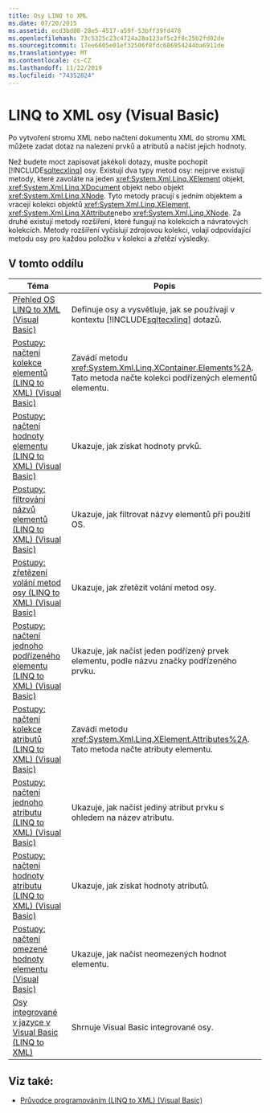 ```yaml
---
title: Osy LINQ to XML
ms.date: 07/20/2015
ms.assetid: ecd3bd00-28e5-4517-a59f-53bff39fd478
ms.openlocfilehash: 73c5325c23c4724a28a123af5c2f8c25b2fd02de
ms.sourcegitcommit: 17ee6605e01ef32506f8fdc686954244ba6911de
ms.translationtype: MT
ms.contentlocale: cs-CZ
ms.lasthandoff: 11/22/2019
ms.locfileid: "74352024"
---
```

# <a name="linq-to-xml-axes-visual-basic"></a>LINQ to XML osy (Visual Basic)
Po vytvoření stromu XML nebo načtení dokumentu XML do stromu XML můžete zadat dotaz na nalezení prvků a atributů a načíst jejich hodnoty.  
  
 Než budete moct zapisovat jakékoli dotazy, musíte pochopit [!INCLUDE[sqltecxlinq](~/includes/sqltecxlinq-md.md)] osy. Existují dva typy metod osy: nejprve existují metody, které zavoláte na jeden <xref:System.Xml.Linq.XElement> objekt, <xref:System.Xml.Linq.XDocument> objekt nebo objekt <xref:System.Xml.Linq.XNode>. Tyto metody pracují s jedním objektem a vracejí kolekci objektů <xref:System.Xml.Linq.XElement>, <xref:System.Xml.Linq.XAttribute>nebo <xref:System.Xml.Linq.XNode>. Za druhé existují metody rozšíření, které fungují na kolekcích a návratových kolekcích. Metody rozšíření vyčíslují zdrojovou kolekci, volají odpovídající metodu osy pro každou položku v kolekci a zřetězí výsledky.  
  
## <a name="in-this-section"></a>V tomto oddílu  
  
|Téma|Popis|  
|-----------|-----------------|  
|[Přehled OS LINQ to XML (Visual Basic)](../../../../visual-basic/programming-guide/concepts/linq/linq-to-xml-axes-overview.md)|Definuje osy a vysvětluje, jak se používají v kontextu [!INCLUDE[sqltecxlinq](~/includes/sqltecxlinq-md.md)] dotazů.|  
|[Postupy: načtení kolekce elementů (LINQ to XML) (Visual Basic)](../../../../visual-basic/programming-guide/concepts/linq/how-to-retrieve-a-collection-of-elements-linq-to-xml.md)|Zavádí metodu <xref:System.Xml.Linq.XContainer.Elements%2A>. Tato metoda načte kolekci podřízených elementů elementu.|  
|[Postupy: načtení hodnoty elementu (LINQ to XML) (Visual Basic)](../../../../visual-basic/programming-guide/concepts/linq/how-to-retrieve-the-value-of-an-element-linq-to-xml.md)|Ukazuje, jak získat hodnoty prvků.|  
|[Postupy: filtrování názvů elementů (LINQ to XML) (Visual Basic)](../../../../visual-basic/programming-guide/concepts/linq/how-to-filter-on-element-names-linq-to-xml.md)|Ukazuje, jak filtrovat názvy elementů při použití OS.|  
|[Postupy: zřetězení volání metod osy (LINQ to XML) (Visual Basic)](../../../../visual-basic/programming-guide/concepts/linq/how-to-chain-axis-method-calls-linq-to-xml.md)|Ukazuje, jak zřetězit volání metod osy.|  
|[Postupy: načtení jednoho podřízeného elementu (LINQ to XML) (Visual Basic)](../../../../visual-basic/programming-guide/concepts/linq/how-to-retrieve-a-single-child-element-linq-to-xml.md)|Ukazuje, jak načíst jeden podřízený prvek elementu, podle názvu značky podřízeného prvku.|  
|[Postupy: načtení kolekce atributů (LINQ to XML) (Visual Basic)](../../../../visual-basic/programming-guide/concepts/linq/how-to-retrieve-a-collection-of-attributes-linq-to-xml.md)|Zavádí metodu <xref:System.Xml.Linq.XElement.Attributes%2A>. Tato metoda načte atributy elementu.|  
|[Postupy: načtení jednoho atributu (LINQ to XML) (Visual Basic)](../../../../visual-basic/programming-guide/concepts/linq/how-to-retrieve-a-single-attribute-linq-to-xml.md)|Ukazuje, jak načíst jediný atribut prvku s ohledem na název atributu.|  
|[Postupy: načtení hodnoty atributu (LINQ to XML) (Visual Basic)](../../../../visual-basic/programming-guide/concepts/linq/how-to-retrieve-the-value-of-an-attribute-linq-to-xml.md)|Ukazuje, jak získat hodnoty atributů.|  
|[Postupy: načtení omezené hodnoty elementu (Visual Basic)](../../../../visual-basic/programming-guide/concepts/linq/how-to-retrieve-the-shallow-value-of-an-element.md)|Ukazuje, jak načíst neomezených hodnot elementu.|  
|[Osy integrované v jazyce v Visual Basic (LINQ to XML)](../../../../visual-basic/programming-guide/concepts/linq/language-integrated-axes.md)|Shrnuje Visual Basic integrované osy.|  
  
## <a name="see-also"></a>Viz také:

- [Průvodce programováním (LINQ to XML) (Visual Basic)](../../../../visual-basic/programming-guide/concepts/linq/programming-guide-linq-to-xml.md)
